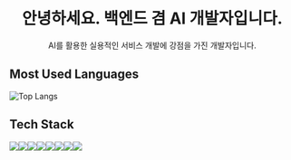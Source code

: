 <h1 align="center">안녕하세요. 백엔드 겸 AI 개발자입니다.</h1>
<p align="center">AI를 활용한 실용적인 서비스 개발에 강점을 가진 개발자입니다.</p>



## Most Used Languages  
![Top Langs](https://github-readme-stats.vercel.app/api/top-langs/?username=hammer8130&layout=compact&theme=tokyonight)

## Tech Stack  
<img src="https://img.shields.io/badge/Java-007396?style=flat-square&logo=java&logoColor=white"/><img src="https://img.shields.io/badge/SpringBoot-6DB33F?style=flat-square&logo=springboot&logoColor=white"/><img src="https://img.shields.io/badge/FastAPI-009688?style=flat-square&logo=fastapi&logoColor=white"/><img src="https://img.shields.io/badge/Python-3776AB?style=flat-square&logo=python&logoColor=white"/><img src="https://img.shields.io/badge/MySQL-4479A1?style=flat-square&logo=mysql&logoColor=white"/><img src="https://img.shields.io/badge/HuggingFace-FCC21B?style=flat-square&logo=huggingface&logoColor=black"/><img src="https://img.shields.io/badge/OpenAI-412991?style=flat-square&logo=openai&logoColor=white"/><img src="https://img.shields.io/badge/GitHub-181717?style=flat-square&logo=github&logoColor=white"/>


